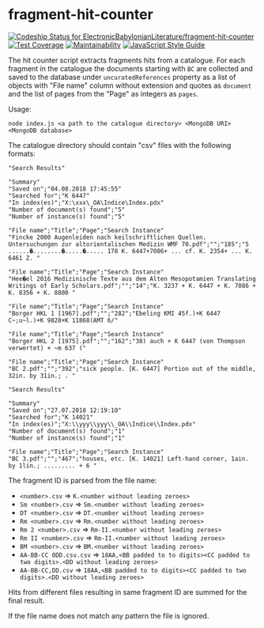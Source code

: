 # fragment-hit-counter

[![Codeship Status for ElectronicBabylonianLiterature/fragment-hit-counter](https://app.codeship.com/projects/fa2f0110-867f-0136-143e-3699d0334ad5/status?branch=master)](https://app.codeship.com/projects/302472)
[![Test Coverage](https://api.codeclimate.com/v1/badges/505e1372f12d2ec7eb0b/test_coverage)](https://codeclimate.com/github/ElectronicBabylonianLiterature/fragment-hit-counter/test_coverage)
[![Maintainability](https://api.codeclimate.com/v1/badges/505e1372f12d2ec7eb0b/maintainability)](https://codeclimate.com/github/ElectronicBabylonianLiterature/fragment-hit-counter/maintainability)
[![JavaScript Style Guide](https://img.shields.io/badge/code_style-standard-brightgreen.svg)](https://standardjs.com)

The hit counter script extracts fragments hits from a catalogue. For each fragment in the catalogue the documents starting with `BC` are collected and saved to the database under `uncuratedReferences` property as a list of objects with "File name" column without extension and quotes as `document` and the list of pages from the "Page" as integers as `pages`.


Usage:

```
node index.js <a path to the catalogue directory> <MongoDB URI> <MongoDB database>
```

The catalogue directory should contain "csv" files with the following formats:

```
"Search Results"

"Summary"
"Saved on";"04.08.2018 17:45:55"
"Searched for";"K 6447"
"In index(es)";"X:\xxx\_OA\Indice\Index.pdx"
"Number of document(s) found";"5"              
"Number of instance(s) found";"5"              

"File name";"Title";"Page";"Search Instance"
"Fincke 2000 Augenleiden nach keilschriftlichen Quellen. Untersuchungen zur altorientalischen Medizin WMF 70.pdf";"";"185";"5 ......�........�.....�..... 178 K. 6447+7086+ ... cf. K. 2354+ ... K. 6461 Z. "

"File name";"Title";"Page";"Search Instance"
"Hee�el 2016 Medizinische Texte aus dem Alten Mesopotamien Translating Writings of Early Scholars.pdf";"";"14";"K. 3237 + K. 6447 + K. 7086 + K. 8356 + K. 8800 "

"File name";"Title";"Page";"Search Instance"
"Borger HKL 1 [1967].pdf";"";"282";"Ebeling KMI 45f.)+K 6447 C~;u~l.)+K 9828+K 11868(AMT 6/"

"File name";"Title";"Page";"Search Instance"
"Borger HKL 2 [1975].pdf";"";"162";"38) auch + K 6447 (von Thompson verwertet) + ~m 637 ("

"File name";"Title";"Page";"Search Instance"
"BC 2.pdf";"";"392";"sick people. [K. 6447] Portion out of the middle, 32in. by 31in.; . "

```

```
"Search Results"

"Summary"
"Saved on";"27.07.2018 12:19:10"
"Searched for";"K 14021"
"In index(es)";"X:\\yyy\\yyy\\_OA\\Indice\\Index.pdx"
"Number of document(s) found";"1"              
"Number of instance(s) found";"1"              

"File name";"Title";"Page";"Search Instance"
"BC 3.pdf";"";"467";"houses, etc. [K. 14021] Left-hand corner, 1ain. by 1lin.; ......... + 6 "
```

The fragment ID is parsed from the file name:
- `<number>.csv` => `K.<number without leading zeroes>`
- `Sm <number>.csv` => `Sm.<number without leading zeroes>`
- `DT <number>.csv` => `DT.<number without leading zeroes>`
- `Rm <number>.csv` => `Rm.<number without leading zeroes>`
- `Rm 2 <number>.csv` => `Rm-II.<number without leading zeroes>`
- `Rm II <number>.csv` => `Rm-II.<number without leading zeroes>`
- `BM <number>.csv` => `BM.<number without leading zeroes>`
- `AA-BB-CC 0DD.csv.csv` => `18AA,<BB padded to to digits><CC padded to two digits>.<DD without leading zeroes>`
- `AA-BB-CC,DD.csv` => `18AA,<BB padded to to digits><CC padded to two digits>.<DD without leading zeroes>`

Hits from different files resulting in same fragment ID are summed for the final result.

If the file name does not match any pattern the file is ignored.
